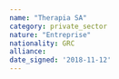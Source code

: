 ```yaml
---
name: "Therapia SA"
category: private_sector
nature: "Entreprise"
nationality: GRC
alliance: 
date_signed: '2018-11-12'
---
```

    